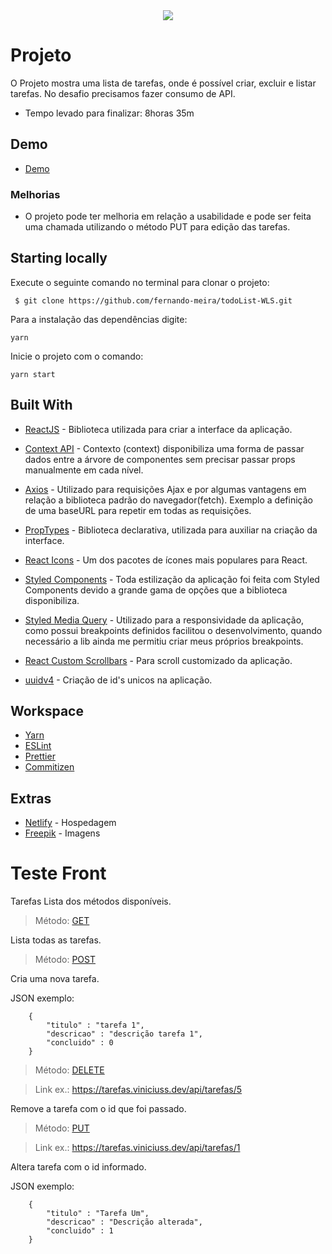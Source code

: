 <div align="center">
  <img src="https://wlssistemas.com.br/wp-content/uploads/2020/06/wls-face.png" >
</div>

# Projeto

O Projeto mostra uma lista de tarefas, onde é possível criar, excluir e listar tarefas. No desafio precisamos fazer consumo de API.

- Tempo levado para finalizar: 8horas 35m

## Demo

- [Demo](https://todowls.netlify.app/)

### Melhorias

- O projeto pode ter melhoria em relação a usabilidade e pode ser feita uma chamada utilizando o método PUT para edição das tarefas.

## Starting locally

Execute o seguinte comando no terminal para clonar o projeto:

     $ git clone https://github.com/fernando-meira/todoList-WLS.git

Para a instalação das dependências digite:

    yarn

Inicie o projeto com o comando:

    yarn start

## Built With

- [ReactJS](https://github.com/facebook/react) - Biblioteca utilizada para criar a interface da aplicação.
- [Context API](https://pt-br.reactjs.org/docs/context.html) - Contexto (context) disponibiliza uma forma de passar dados entre a árvore de componentes sem precisar passar props manualmente em cada nível.

- [Axios](https://github.com/axios/axios) - Utilizado para requisições Ajax e por algumas vantagens em relação a biblioteca padrão do navegador(fetch). Exemplo a definição de uma baseURL para repetir em todas as requisições.

- [PropTypes](https://github.com/facebook/prop-types) - Biblioteca declarativa, utilizada para auxiliar na criação da interface.
- [React Icons](https://github.com/react-icons/react-icons) - Um dos pacotes de ícones mais populares para React.
- [Styled Components](https://styled-components.com/) - Toda estilização da aplicação foi feita com Styled Components devido a grande gama de opções que a biblioteca disponibiliza.
- [Styled Media Query](https://www.npmjs.com/package/styled-media-query) - Utilizado para a responsividade da aplicação, como possui breakpoints definidos facilitou o desenvolvimento, quando necessário a lib ainda me permitiu criar meus próprios breakpoints.
- [React Custom Scrollbars](https://www.npmjs.com/package/react-custom-scrollbars) - Para scroll customizado da aplicação.
- [uuidv4](https://www.npmjs.com/package/uuidv4) - Criação de id's unicos na aplicação.

## Workspace

- [Yarn](https://yarnpkg.com/)
- [ESLint](https://eslint.org/)
- [Prettier](https://prettier.io/)
- [Commitizen](https://github.com/commitizen/cz-cli)

## Extras

- [Netlify](www.netlify.com) - Hospedagem
- [Freepik](https://www.freepik.com/) - Imagens

# Teste Front

Tarefas
Lista dos métodos disponíveis.

> Método: [GET](https://tarefas.viniciuss.dev/api/tarefas)

Lista todas as tarefas.

> Método: [POST](https://tarefas.viniciuss.dev/api/tarefas)

Cria uma nova tarefa.

JSON exemplo:

```
    {
        "titulo" : "tarefa 1",
        "descricao" : "descrição tarefa 1",
        "concluido" : 0
    }
```

> Método: [DELETE](https://tarefas.viniciuss.dev/api/tarefas/id)

> Link ex.: https://tarefas.viniciuss.dev/api/tarefas/5

Remove a tarefa com o id que foi passado.

> Método: [PUT](https://tarefas.viniciuss.dev/api/tarefas/id)

> Link ex.: https://tarefas.viniciuss.dev/api/tarefas/1

Altera tarefa com o id informado.

JSON exemplo:

```
    {
        "titulo" : "Tarefa Um",
        "descricao" : "Descrição alterada",
        "concluido" : 1
    }
```
